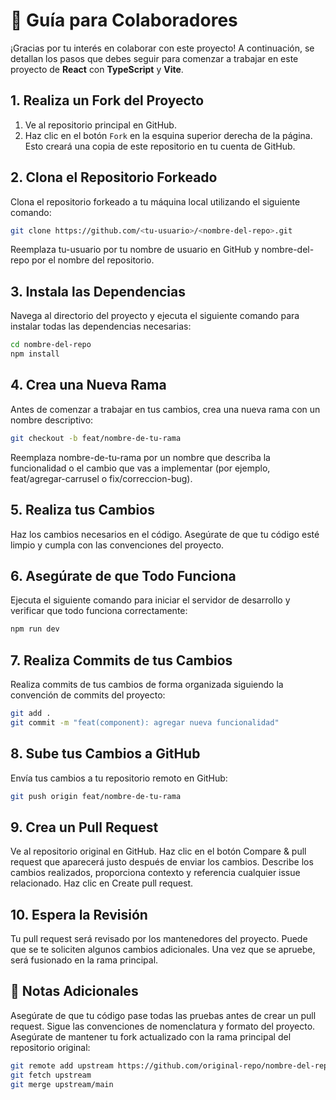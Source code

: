 # 🚀 Guía para Colaboradores

¡Gracias por tu interés en colaborar con este proyecto! A continuación, se detallan los pasos que debes seguir para comenzar a trabajar en este proyecto de **React** con **TypeScript** y **Vite**.

## 1. Realiza un Fork del Proyecto

1. Ve al repositorio principal en GitHub.
2. Haz clic en el botón `Fork` en la esquina superior derecha de la página. Esto creará una copia de este repositorio en tu cuenta de GitHub.

## 2. Clona el Repositorio Forkeado

Clona el repositorio forkeado a tu máquina local utilizando el siguiente comando:

```bash
git clone https://github.com/<tu-usuario>/<nombre-del-repo>.git
```

Reemplaza tu-usuario por tu nombre de usuario en GitHub y nombre-del-repo por el nombre del repositorio.

## 3. Instala las Dependencias

Navega al directorio del proyecto y ejecuta el siguiente comando para instalar todas las dependencias necesarias:

```bash
cd nombre-del-repo
npm install
```

## 4. Crea una Nueva Rama

Antes de comenzar a trabajar en tus cambios, crea una nueva rama con un nombre descriptivo:

```bash
git checkout -b feat/nombre-de-tu-rama
```

Reemplaza nombre-de-tu-rama por un nombre que describa la funcionalidad o el cambio que vas a implementar (por ejemplo, feat/agregar-carrusel o fix/correccion-bug).

## 5. Realiza tus Cambios

Haz los cambios necesarios en el código. Asegúrate de que tu código esté limpio y cumpla con las convenciones del proyecto.

## 6. Asegúrate de que Todo Funciona

Ejecuta el siguiente comando para iniciar el servidor de desarrollo y verificar que todo funciona correctamente:

```bash
npm run dev
```

## 7. Realiza Commits de tus Cambios

Realiza commits de tus cambios de forma organizada siguiendo la convención de commits del proyecto:

```bash
git add .
git commit -m "feat(component): agregar nueva funcionalidad"
```

## 8. Sube tus Cambios a GitHub

Envía tus cambios a tu repositorio remoto en GitHub:

```bash
git push origin feat/nombre-de-tu-rama
```

## 9. Crea un Pull Request

Ve al repositorio original en GitHub.
Haz clic en el botón Compare & pull request que aparecerá justo después de enviar los cambios.
Describe los cambios realizados, proporciona contexto y referencia cualquier issue relacionado.
Haz clic en Create pull request.

## 10. Espera la Revisión

Tu pull request será revisado por los mantenedores del proyecto. Puede que se te soliciten algunos cambios adicionales. Una vez que se apruebe, será fusionado en la rama principal.

## 📝 Notas Adicionales

Asegúrate de que tu código pase todas las pruebas antes de crear un pull request.
Sigue las convenciones de nomenclatura y formato del proyecto.
Asegúrate de mantener tu fork actualizado con la rama principal del repositorio original:

```bash
git remote add upstream https://github.com/original-repo/nombre-del-repo.git
git fetch upstream
git merge upstream/main

